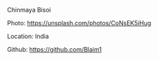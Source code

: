 Chinmaya Bisoi

Photo: https://unsplash.com/photos/CoNsEK5iHug

Location: India

Github: https://github.com/Blaim1
